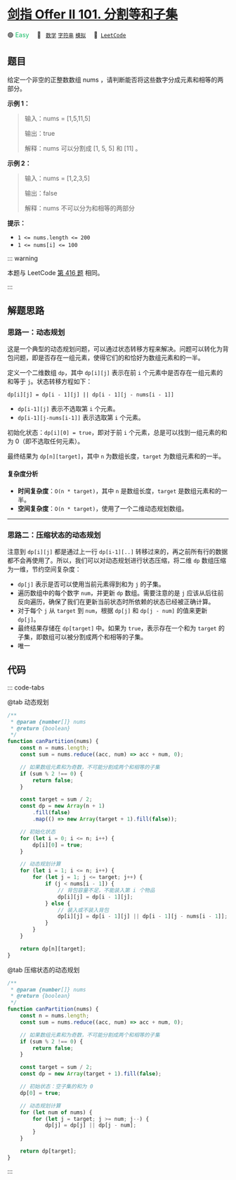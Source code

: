 # [剑指 Offer II 101. 分割等和子集](https://leetcode.cn/problems/NUPfPr)

🟢 <font color=#15bd66>Easy</font>&emsp; 🔖&ensp; [`数学`](/leetcode/outline/tag/mathematics.md) [`字符串`](/leetcode/outline/tag/string.md) [`模拟`](/leetcode/outline/tag/simulation.md)&emsp; 🔗&ensp;[`LeetCode`](https://leetcode.cn/problems/NUPfPr/)

## 题目

给定一个非空的正整数数组 nums ，请判断能否将这些数字分成元素和相等的两部分。

**示例 1：**

> 输入：nums = [1,5,11,5]
>
> 输出：true
>
> 解释：nums 可以分割成 [1, 5, 5] 和 [11] 。

**示例 2：**

> 输入：nums = [1,2,3,5]
>
> 输出：false
>
> 解释：nums 不可以分为和相等的两部分

**提示：**

- `1 <= nums.length <= 200`
- `1 <= nums[i] <= 100`

::: warning

本题与 LeetCode [第 416 题](./0416.md) 相同。

:::

## 解题思路

### 思路一：动态规划

这是一个典型的动态规划问题，可以通过状态转移方程来解决。问题可以转化为背包问题，即是否存在一组元素，使得它们的和恰好为数组元素和的一半。

定义一个二维数组 `dp`，其中 `dp[i][j]` 表示在前 `i` 个元素中是否存在一组元素的和等于 `j`。状态转移方程如下：

`dp[i][j] = dp[i - 1][j] || dp[i - 1][j - nums[i - 1]]`

- `dp[i-1][j]` 表示不选取第 `i` 个元素。
- `dp[i-1][j-nums[i-1]]` 表示选取第 `i` 个元素。

初始化状态：`dp[i][0] = true`，即对于前 `i` 个元素，总是可以找到一组元素的和为 0（即不选取任何元素）。

最终结果为 `dp[n][target]`，其中 `n` 为数组长度，`target` 为数组元素和的一半。

#### 复杂度分析

- **时间复杂度**：`O(n * target)`，其中 `n` 是数组长度，`target` 是数组元素和的一半。
- **空间复杂度**：`O(n * target)`，使用了一个二维动态规划数组。

---

### 思路二：压缩状态的动态规划

注意到 `dp[i][j]` 都是通过上一行 `dp[i-1][..]` 转移过来的，再之前所有行的数据都不会再使用了。所以，我们可以对动态规划进行状态压缩，将二维 `dp` 数组压缩为一维，节约空间复杂度：

- `dp[j]` 表示是否可以使用当前元素得到和为 `j` 的子集。
- 遍历数组中的每个数字 `num`，并更新 `dp` 数组。需要注意的是 `j` 应该从后往前反向遍历，确保了我们在更新当前状态时所依赖的状态已经被正确计算。
- 对于每个 `j` 从 `target` 到 `num`，根据 `dp[j]` 和 `dp[j - num]` 的值来更新 `dp[j]`。
- 最终结果存储在 `dp[target]` 中。如果为 `true`，表示存在一个和为 `target` 的子集，即数组可以被分割成两个和相等的子集。
- 唯一

## 代码

::: code-tabs

@tab 动态规划

```javascript
/**
 * @param {number[]} nums
 * @return {boolean}
 */
function canPartition(nums) {
	const n = nums.length;
	const sum = nums.reduce((acc, num) => acc + num, 0);

	// 如果数组元素和为奇数，不可能分割成两个和相等的子集
	if (sum % 2 !== 0) {
		return false;
	}

	const target = sum / 2;
	const dp = new Array(n + 1)
		.fill(false)
		.map(() => new Array(target + 1).fill(false));

	// 初始化状态
	for (let i = 0; i <= n; i++) {
		dp[i][0] = true;
	}

	// 动态规划计算
	for (let i = 1; i <= n; i++) {
		for (let j = 1; j <= target; j++) {
			if (j < nums[i - 1]) {
				// 背包容量不足，不能装入第 i 个物品
				dp[i][j] = dp[i - 1][j];
			} else {
				// 装入或不装入背包
				dp[i][j] = dp[i - 1][j] || dp[i - 1][j - nums[i - 1]];
			}
		}
	}

	return dp[n][target];
}
```

@tab 压缩状态的动态规划

```javascript
/**
 * @param {number[]} nums
 * @return {boolean}
 */
function canPartition(nums) {
	const n = nums.length;
	const sum = nums.reduce((acc, num) => acc + num, 0);

	// 如果数组元素和为奇数，不可能分割成两个和相等的子集
	if (sum % 2 !== 0) {
		return false;
	}

	const target = sum / 2;
	const dp = new Array(target + 1).fill(false);

	// 初始状态：空子集的和为 0
	dp[0] = true;

	// 动态规划计算
	for (let num of nums) {
		for (let j = target; j >= num; j--) {
			dp[j] = dp[j] || dp[j - num];
		}
	}

	return dp[target];
}
```

:::
